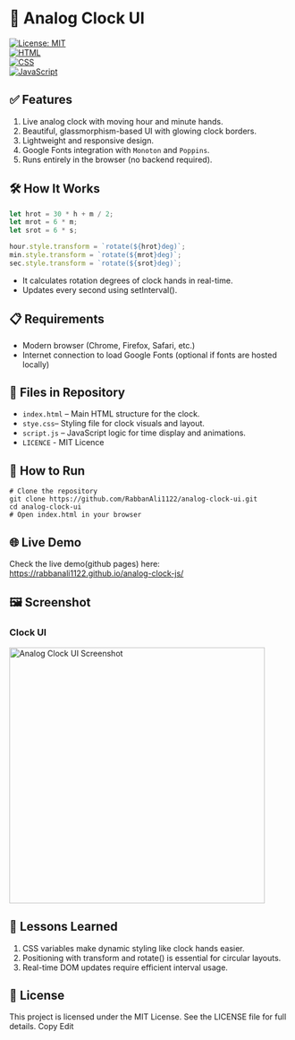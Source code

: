 # 🧾 Analog Clock UI

[![License: MIT](https://img.shields.io/badge/License-MIT-green.svg)](LICENSE)  
[![HTML](https://img.shields.io/badge/HTML5-orange.svg)](https://developer.mozilla.org/en-US/docs/Web/HTML)  
[![CSS](https://img.shields.io/badge/CSS3-blue.svg)](https://developer.mozilla.org/en-US/docs/Web/CSS)  
[![JavaScript](https://img.shields.io/badge/JavaScript-ES6-yellow.svg)](https://developer.mozilla.org/en-US/docs/Web/JavaScript)

## ✅ Features

1. Live analog clock with moving hour and minute hands.
2. Beautiful, glassmorphism-based UI with glowing clock borders.
3. Lightweight and responsive design.
4. Google Fonts integration with `Monoton` and `Poppins`.
5. Runs entirely in the browser (no backend required).

## 🛠️ How It Works

```javascript
let hrot = 30 * h + m / 2;
let mrot = 6 * m;
let srot = 6 * s;

hour.style.transform = `rotate(${hrot}deg)`;
min.style.transform = `rotate(${mrot}deg)`;
sec.style.transform = `rotate(${srot}deg)`;
```
- It calculates rotation degrees of clock hands in real-time.
- Updates every second using setInterval().


## 📋 Requirements
- Modern browser (Chrome, Firefox, Safari, etc.)
- Internet connection to load Google Fonts (optional if fonts are hosted locally)


## 📂 Files in Repository
- ```index.html``` – Main HTML structure for the clock.
- ```stye.css```– Styling file for clock visuals and layout.
- ```script.js``` – JavaScript logic for time display and animations.
- ```LICENCE``` - MIT Licence

  
## 🚀 How to Run
```
# Clone the repository
git clone https://github.com/RabbanAli1122/analog-clock-ui.git
cd analog-clock-ui
# Open index.html in your browser
```

## 🌐 Live Demo
Check the live demo(github pages) here:  
https://rabbanali1122.github.io/analog-clock-js/

## 🖼️ Screenshot
### Clock UI
<img width="457" alt="Analog Clock UI Screenshot" src="https://github.com/user-attachments/assets/5685005b-631a-4799-acb3-3bee3f8027e6" />

## 🧠 Lessons Learned
1. CSS variables make dynamic styling like clock hands easier.
2. Positioning with transform and rotate() is essential for circular layouts.
3. Real-time DOM updates require efficient interval usage.


## 📄 License
This project is licensed under the MIT License. See the LICENSE file for full details.
Copy
Edit
